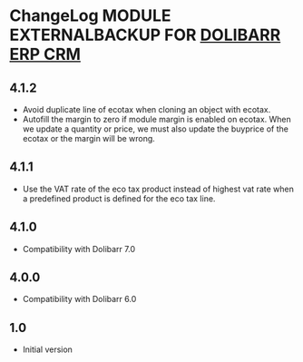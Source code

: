 # ChangeLog MODULE EXTERNALBACKUP FOR <a href="https://www.dolibarr.org">DOLIBARR ERP CRM</a>


## 4.1.2

- Avoid duplicate line of ecotax when cloning an object with ecotax.
- Autofill the margin to zero if module margin is enabled on ecotax. When we update a quantity or price, we must also update the buyprice of the ecotax or the margin will be wrong.


## 4.1.1

- Use the VAT rate of the eco tax product instead of highest vat rate when a predefined product
  is defined for the eco tax line.


## 4.1.0

- Compatibility with Dolibarr 7.0


## 4.0.0

- Compatibility with Dolibarr 6.0


## 1.0

- Initial version

